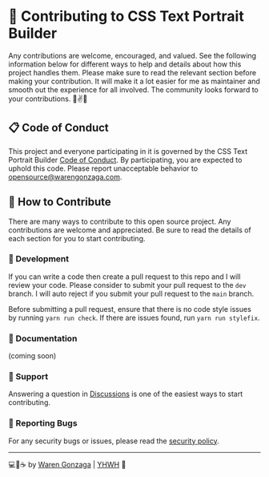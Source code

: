 # 🎯 Contributing to CSS Text Portrait Builder

Any contributions are welcome, encouraged, and valued. See the following information below for different ways to help and details about how this project handles them. Please make sure to read the relevant section before making your contribution. It will make it a lot easier for me as maintainer and smooth out the experience for all involved. The community looks forward to your contributions. 🎉✌✨

## 📋 Code of Conduct

This project and everyone participating in it is governed by the CSS Text Portrait Builder [Code of Conduct](https://github.com/warengonzaga/css-text-portrait-builder/blob/master/CODE_OF_CONDUCT.md). By participating, you are expected to uphold this code. Please report unacceptable behavior to <opensource@warengonzaga.com>.

## 💖 How to Contribute

There are many ways to contribute to this open source project. Any contributions are welcome and appreciated. Be sure to read the details of each section for you to start contributing.

### 🧬 Development

If you can write a code then create a pull request to this repo and I will review your code. Please consider to submit your pull request to the `dev` branch. I will auto reject if you submit your pull request to the `main` branch.

Before submitting a pull request, ensure that there is no code style issues by running `yarn run check`. If there are issues found, run `yarn run stylefix`.

### 📖 Documentation

(coming soon)

### 🧰 Support

Answering a question in [Discussions](https://github.com/warengonzaga/css-text-portrait-builder/discussions) is one of the easiest ways to start contributing.

### 🐞 Reporting Bugs

For any security bugs or issues, please read the [security policy](./SECURITY.md).

---

💻💖☕ by [Waren Gonzaga](https://warengonzaga.com) | [YHWH](https://youtu.be/9vh6Dz9oh8I?t=85) 🙏
